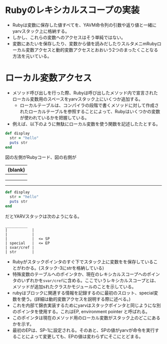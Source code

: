 # Rubyのレキシカルスコープの実装

*  Rubyは変数に保存した値すべてを、YAVM命令列の引数や返り値と一緒にyarvスタック上に格納する。
  * しかし、これらの変数へのアクセスはそう単純ではない。
* 変数にあたいを保存したり、変数から値を読みだしたりスルタメニmRubyローカル変数アクセスと動的変数アクセスとおおいう2つのまったくことなる方法を元いている。

# ローカル変数アクセス
* メソッド呼び出しを行った際、Rubyは呼び出したメソッド内で宣言されたローカル変数用のスペースをyarvスタック上にいくつか追加する。
  * ローカルテーブルは、コンパイラの段階で書くメソッドに対して作成されたローカルテーブルを参照することによって、Rubyはいくつかの変数が使われているかを把握している。
* 例えば、以下のように無駄にローカル変数を使う関数を記述したたとする。

```ruby
def display
  str = "hello"
  puts str
end
```

図の左側がRubyコード、図の右側が

| (blank) |
| ------------- |
|  |
|  |
|  |


---


```ruby
def display
  str = "hello"
  puts str
end
```
だとYARVスタックは次のようになる。

```
__________
|           |
|           |
|           |  <= SP
| special   |  <= EP
| svar/cref |
| str       |
```

* Rubyがスタックポインタのすぐ下でスタック上に変数をを保存していることがわかる。(スタック-3にstrを格納している)
* 特殊変数のテーブルへのポインタか、現在のレキシカルスコープへのポインタのいずれかを`svar/cref`に含める。ここでいうレキシカルスコープとは、メソッドが追加sれたクラスかモジュールのことを示している。
* rubyはブロックに関連する情報を記録するのに最初のスロット、special変数を使う。(詳細は動的変数アクセスを説明する際に述べる。)
* これを内部て錦衣実装するためにyarvはスタックポインタと同じようにな別のポインタを使用する。これはEP, environment pointer と呼ばれる。
* このポインタは現在のメソッド用のローカル変数がスタック上のどこにあるかを示す。
* 最初のEPは、SP-1に設定される。そのあと、SPの値がyarvが命令を実行することによって変更しても、EPの値は変わらずにそこにとどまる。
